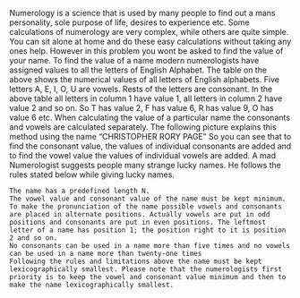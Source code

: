 Numerology is a science that is used by many people to find out a mans personality, sole purpose of life, desires to experience etc. Some calculations of numerology are very complex, while others are quite simple. You can sit alone at home and do these easy calculations without taking any ones help. However in this problem you wont be asked to find the value of your name.
To find the value of a name modern numerologists have assigned values to all the letters of English Alphabet. The table on the above shows the numerical values of all letters of English alphabets. Five letters A, E, I, O, U are vowels. Rests of the letters are consonant. In the above table all letters in column 1 have value 1, all letters in column 2 have value 2 and so on. So T has value 2, F has value 6, R has value 9, O has value 6 etc. When calculating the value of a particular name the consonants and vowels are calculated separately. The following picture explains this method using the name “CHRISTOPHER RORY PAGE” 
So you can see that to find the consonant value, the values of individual consonants are added and to find the vowel value the values of individual vowels are added. A mad Numerologist suggests people many strange lucky names. He follows the rules stated below while giving lucky names.

    The name has a predefined length N.
    The vowel value and consonant value of the name must be kept minimum.
    To make the pronunciation of the name possible vowels and consonants are placed in alternate positions. Actually vowels are put in odd positions and consonants are put in even positions. The leftmost letter of a name has position 1; the position right to it is position 2 and so on.
    No consonants can be used in a name more than five times and no vowels can be used in a name more than twenty-one times
    Following the rules and limitations above the name must be kept lexicographically smallest. Please note that the numerologists first priority is to keep the vowel and consonant value minimum and then to make the name lexicographically smallest.
